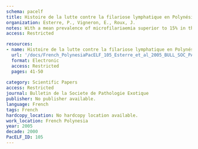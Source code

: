 ```yaml
---
schema: pacelf
title: Histoire de la lutte contre la filariose lymphatique en Polynésie française  Leçons de 50 années d'efforts  The history of lymphatic filariasis control programme in French Polynesia  Lessons from a 50 years effort 
organization: Esterre, P., Vigneron, E., Roux, J.
notes: With a mean prevalence of microfilariaemia superior to 15% in the four archipelagos of the territory, French Polynesia was confronted with a huge public health problem of Wuchereria bancrofti - associated filarias during the 50s. Supported by a strong US sponsoring, a large scale control campaign based on diethylcarbamazine (DEC) distribution was launched and led to the method of spaced doses (the most useful protocol being one annual DEC dose). Progressively applied to the whole Polynesian population since 1974, this very innovative programme had generated the idea of a pos-sible eradication of the parasitosis. Meanwhile at laboratory level important progress in Immunology (mainly the validation of rapid diagnosis tests detecting a specific antigenemia) and later in Molecular Biology (with the main application being the follow-up of the infection status of the vector Aedes polynesiensis) questioned this optimistic concept (one lesson given by the study of Maupiti island, considered as a 0% reference island for a long time). More recently a regional WHO-sponsorized control programme, called PacELF, has for main objective the elimination of lymphatic filariasis as a public health problem in the South Pacific region near 2010. This objective argues for using a (DEC and albendazole) drug combination cumulating micro- and macro-filaricid activities. The dream of a lymphatic filariasis free Pacific is coming back again.
access: Restricted

resources:
- name: Histoire de la lutte contre la filariose lymphatique en Polynésie française  Leçons de 50 années d'efforts  The history of lymphatic filariasis control programme in French Polynesia  Lessons from a 50 years effort 
  url: '/docs/French_PolynesiaPacELF_105_Esterre_et_al_2005_BULL_SOC_PATH_EXOT_Histoire_de_la_lutte_contre_la_filariose_lymphatique_en_Polynesie_francaise.txt'
  format: Electronic
  access: Restricted
  pages: 41-50
 
category: Scientific Papers
access: Restricted
journal: Bulletin de la Societe de Pathologie Exotique
publisher: No publisher available. 
language: French 
tags: French 
hardcopy_location: No hardcopy location available.
work_location: French Polynesia
year: 2005
decade: 2000
PacELF_ID: 105
---
```

